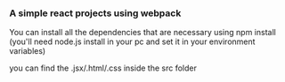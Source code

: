 ### A simple react projects using webpack

You can install all the dependencies that are necessary using npm install (you'll need node.js install in your pc and set it in your environment variables)

you can find the .jsx/.html/.css inside the src folder
